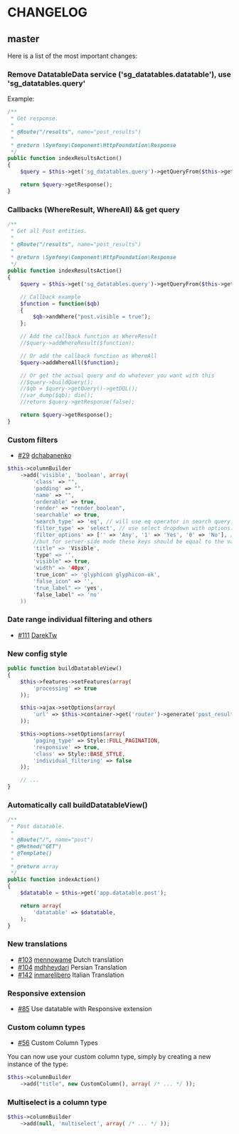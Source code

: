 # CHANGELOG

## master

Here is a list of the most important changes:

### Remove DatatableData service ('sg_datatables.datatable'), use 'sg_datatables.query'

Example:

``` php
/**
 * Get response.
 *
 * @Route("/results", name="post_results")
 *
 * @return \Symfony\Component\HttpFoundation\Response
 */
public function indexResultsAction()
{
    $query = $this->get('sg_datatables.query')->getQueryFrom($this->get('app.datatable.post'));

    return $query->getResponse();
}
```

### Callbacks (WhereResult, WhereAll) && get query

``` php
/**
 * Get all Post entities.
 *
 * @Route("/results", name="post_results")
 *
 * @return \Symfony\Component\HttpFoundation\Response
 */
public function indexResultsAction()
{
    $query = $this->get('sg_datatables.query')->getQueryFrom($this->get('app.datatable.server_side.post'));

    // Callback example
    $function = function($qb)
    {
        $qb->andWhere("post.visible = true");
    };

    // Add the callback function as WhereResult
    //$query->addWhereResult($function);

    // Or add the callback function as WhereAll
    $query->addWhereAll($function);

    // Or get the actual query and do whatever you want with this
    //$query->buildQuery();
    //$qb = $query->getQuery()->getDQL();
    //var_dump($qb); die();
    //return $query->getResponse(false);

    return $query->getResponse();
}
```

### Custom filters

- [#29](https://github.com/stwe/DatatablesBundle/issues/29) [dchabanenko](https://github.com/dchabanenko)

``` php
$this->columnBuilder
    ->add('visible', 'boolean', array(
        'class' => "",
        'padding' => "",
        'name' => "",
        'orderable' => true,
        'render' => "render_boolean",
        'searchable' => true,
        'search_type' => 'eq', // will use eq operator in search query (for example "where visible = 1" etc.)
        'filter_type' => 'select', // use select dropdown with options: any/yes/no options are automatically associated with 'boolean' columntype
        'filter_options' => ['' => 'Any', '1' => 'Yes', '0' => 'No'], // For client-side mode options keys should be equal to the values actually showed on the table,
        //but for server-side mode these keys should be equal to the values in the database.
        'title" => 'Visible',
        'type" => '',
        'visible" => true,
        'width" => '40px',
        'true_icon" => 'glyphicon glyphicon-ok',
        'false_icon" => '',
        'true_label" => 'yes',
        'false_label" => 'no'
    ))
```

### Date range individual filtering and others

- [#111](https://github.com/stwe/DatatablesBundle/pull/111) [DarekTw](https://github.com/DarekTw)

### New config style

``` php
public function buildDatatableView()
{
    $this->features->setFeatures(array(
        'processing' => true
    ));

    $this->ajax->setOptions(array(
        'url' => $this->container->get('router')->generate('post_results')
    ));

    $this->options->setOptions(array(
        'paging_type' => Style::FULL_PAGINATION,
        'responsive' => true,
        'class' => Style::BASE_STYLE,
        'individual_filtering' => false
    ));

    // ...
}
```

### Automatically call buildDatatableView()

``` php
/**
 * Post datatable.
 *
 * @Route("/", name="post")
 * @Method("GET")
 * @Template()
 *
 * @return array
 */
public function indexAction()
{
    $datatable = $this->get('app.datatable.post');

    return array(
        'datatable' => $datatable,
    );
}
```

### New translations

- [#103](https://github.com/stwe/DatatablesBundle/pull/103) [mennowame](https://github.com/mennowame) Dutch translation
- [#104](https://github.com/stwe/DatatablesBundle/pull/104) [mdhheydari](https://github.com/mdhheydari) Persian Translation
- [#142](https://github.com/stwe/DatatablesBundle/pull/142) [inmarelibero](https://github.com/inmarelibero) Italian Translation

### Responsive extension

- [#85](https://github.com/stwe/DatatablesBundle/issues/85) Use datatable with Responsive extension

### Custom column types

- [#56](https://github.com/stwe/DatatablesBundle/issues/56) Custom Column Types

You can now use your custom column type, simply by creating a new instance of the type:

``` php
$this->columnBuilder
    ->add("title", new CustomColumn(), array( /* ... */ ));
```

### Multiselect is a column type

``` php
$this->columnBuilder
    ->add(null, 'multiselect', array( /* ... */ ));
```

